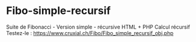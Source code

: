 # Fibo-simple-recursif
Suite de Fibonacci - Version simple - récursive
HTML + PHP
Calcul récursif
Testez-le : https://www.cruxial.ch/Fibo/Fibo_simple_recursif_obj.php
